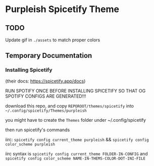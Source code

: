 # Purpleish Spicetify Theme

## TODO

Update gif in `./assets` to match proper colors

## Temporary Documentation

### Installing Spicetify

(their docs: https://spicetify.app/docs)

RUN SPOTIFY ONCE BEFORE INSTALLING SPICETIFY SO THAT OG SPOTIFY CONFIGS ARE GENERATED!!!

download this repo, and copy `REPOROOT/themes/spicetify` into `~/.config/spicetify/Themes/purpleish`

you might have to create the `Themes` folder under ~/.config/spicetify

then run spicetify's commands

iirc: `spicetify config current_theme purpleish` && `spicetify config color_scheme purpleish`

iirc syntax is `spicetify config current_theme FOLDER-IN-CONFIG` and `spicetify config color_scheme NAME-IN-THEMS-COLOR-DOT-INI-FILE`
